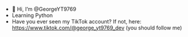 - 👋 Hi, I’m @GeorgeYT9769
- Learning Python
- Have you ever seen my TikTok account? If not, here: https://www.tiktok.com/@george_yt9769_dev (you should follow me)
